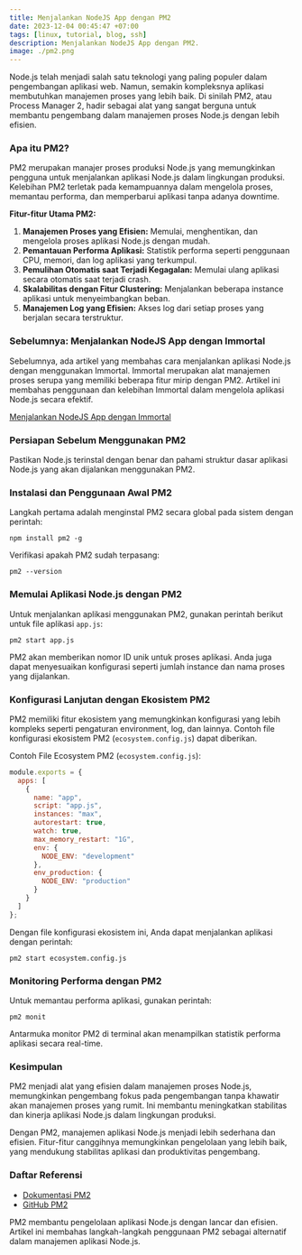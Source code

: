 ```yaml
---
title: Menjalankan NodeJS App dengan PM2
date: 2023-12-04 00:45:47 +07:00
tags: [linux, tutorial, blog, ssh]
description: Menjalankan NodeJS App dengan PM2.
image: ./pm2.png
---
```


Node.js telah menjadi salah satu teknologi yang paling populer dalam pengembangan aplikasi web. Namun, semakin kompleksnya aplikasi membutuhkan manajemen proses yang lebih baik. Di sinilah PM2, atau Process Manager 2, hadir sebagai alat yang sangat berguna untuk membantu pengembang dalam manajemen proses Node.js dengan lebih efisien.

### Apa itu PM2?

PM2 merupakan manajer proses produksi Node.js yang memungkinkan pengguna untuk menjalankan aplikasi Node.js dalam lingkungan produksi. Kelebihan PM2 terletak pada kemampuannya dalam mengelola proses, memantau performa, dan memperbarui aplikasi tanpa adanya downtime.

**Fitur-fitur Utama PM2:**

1. **Manajemen Proses yang Efisien:** Memulai, menghentikan, dan mengelola proses aplikasi Node.js dengan mudah.
2. **Pemantauan Performa Aplikasi:** Statistik performa seperti penggunaan CPU, memori, dan log aplikasi yang terkumpul.
3. **Pemulihan Otomatis saat Terjadi Kegagalan:** Memulai ulang aplikasi secara otomatis saat terjadi crash.
4. **Skalabilitas dengan Fitur Clustering:** Menjalankan beberapa instance aplikasi untuk menyeimbangkan beban.
5. **Manajemen Log yang Efisien:** Akses log dari setiap proses yang berjalan secara terstruktur.

### Sebelumnya: Menjalankan NodeJS App dengan Immortal

Sebelumnya, ada artikel yang membahas cara menjalankan aplikasi Node.js dengan menggunakan Immortal. Immortal merupakan alat manajemen proses serupa yang memiliki beberapa fitur mirip dengan PM2. Artikel ini membahas penggunaan dan kelebihan Immortal dalam mengelola aplikasi Node.js secara efektif.

[Menjalankan NodeJS App dengan Immortal](https://tulisan.masdzub.com/menjalankan-nodejs-app-dengan-immortal.aspx/)

### Persiapan Sebelum Menggunakan PM2

Pastikan Node.js terinstal dengan benar dan pahami struktur dasar aplikasi Node.js yang akan dijalankan menggunakan PM2.

### Instalasi dan Penggunaan Awal PM2

Langkah pertama adalah menginstal PM2 secara global pada sistem dengan perintah:

```
npm install pm2 -g
```

Verifikasi apakah PM2 sudah terpasang:

```
pm2 --version
```

### Memulai Aplikasi Node.js dengan PM2

Untuk menjalankan aplikasi menggunakan PM2, gunakan perintah berikut untuk file aplikasi `app.js`:

```
pm2 start app.js
```

PM2 akan memberikan nomor ID unik untuk proses aplikasi. Anda juga dapat menyesuaikan konfigurasi seperti jumlah instance dan nama proses yang dijalankan.

### Konfigurasi Lanjutan dengan Ekosistem PM2

PM2 memiliki fitur ekosistem yang memungkinkan konfigurasi yang lebih kompleks seperti pengaturan environment, log, dan lainnya. Contoh file konfigurasi ekosistem PM2 (`ecosystem.config.js`) dapat diberikan.

Contoh File Ecosystem PM2 (`ecosystem.config.js`):

```javascript
module.exports = {
  apps: [
    {
      name: "app",
      script: "app.js",
      instances: "max",
      autorestart: true,
      watch: true,
      max_memory_restart: "1G",
      env: {
        NODE_ENV: "development"
      },
      env_production: {
        NODE_ENV: "production"
      }
    }
  ]
};
```

Dengan file konfigurasi ekosistem ini, Anda dapat menjalankan aplikasi dengan perintah:

```
pm2 start ecosystem.config.js
```

### Monitoring Performa dengan PM2

Untuk memantau performa aplikasi, gunakan perintah:

```
pm2 monit
```

Antarmuka monitor PM2 di terminal akan menampilkan statistik performa aplikasi secara real-time.

### Kesimpulan

PM2 menjadi alat yang efisien dalam manajemen proses Node.js, memungkinkan pengembang fokus pada pengembangan tanpa khawatir akan manajemen proses yang rumit. Ini membantu meningkatkan stabilitas dan kinerja aplikasi Node.js dalam lingkungan produksi.

Dengan PM2, manajemen aplikasi Node.js menjadi lebih sederhana dan efisien. Fitur-fitur canggihnya memungkinkan pengelolaan yang lebih baik, yang mendukung stabilitas aplikasi dan produktivitas pengembang.

### Daftar Referensi

- [Dokumentasi PM2](https://pm2.keymetrics.io/docs/usage/pm2-doc-single-page/)
- [GitHub PM2](https://github.com/Unitech/pm2)

PM2 membantu pengelolaan aplikasi Node.js dengan lancar dan efisien. Artikel ini membahas langkah-langkah penggunaan PM2 sebagai alternatif dalam manajemen aplikasi Node.js.
